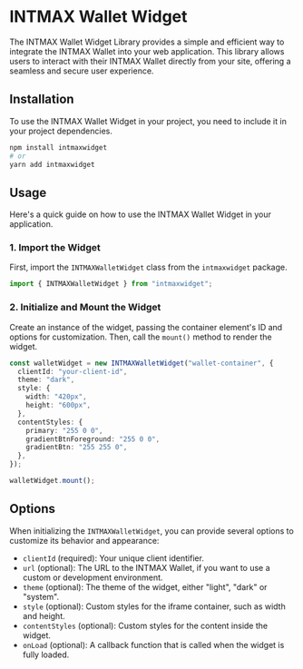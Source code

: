 # INTMAX Wallet Widget

The INTMAX Wallet Widget Library provides a simple and efficient way to integrate the INTMAX Wallet into your web application. This library allows users to interact with their INTMAX Wallet directly from your site, offering a seamless and secure user experience.

## Installation

To use the INTMAX Wallet Widget in your project, you need to include it in your project dependencies.

```bash
npm install intmaxwidget
# or
yarn add intmaxwidget
```

## Usage

Here's a quick guide on how to use the INTMAX Wallet Widget in your application.

### 1. Import the Widget

First, import the `INTMAXWalletWidget` class from the `intmaxwidget` package.

```ts
import { INTMAXWalletWidget } from "intmaxwidget";
```

### 2. Initialize and Mount the Widget

Create an instance of the widget, passing the container element's ID and options for customization. Then, call the `mount()` method to render the widget.

```ts
const walletWidget = new INTMAXWalletWidget("wallet-container", {
  clientId: "your-client-id",
  theme: "dark",
  style: {
    width: "420px",
    height: "600px",
  },
  contentStyles: {
    primary: "255 0 0",
    gradientBtnForeground: "255 0 0",
    gradientBtn: "255 255 0",
  },
});

walletWidget.mount();
```

## Options

When initializing the `INTMAXWalletWidget`, you can provide several options to customize its behavior and appearance:

- `clientId` (required): Your unique client identifier.
- `url` (optional): The URL to the INTMAX Wallet, if you want to use a custom or development environment.
- `theme` (optional): The theme of the widget, either "light", "dark" or "system".
- `style` (optional): Custom styles for the iframe container, such as width and height.
- `contentStyles` (optional): Custom styles for the content inside the widget.
- `onLoad` (optional): A callback function that is called when the widget is fully loaded.
